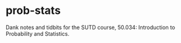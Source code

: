 # prob-stats
Dank notes and tidbits for the SUTD course, 50.034: Introduction to Probability and Statistics.
